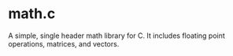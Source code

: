 # math.c
A simple, single header math library for C.
It includes floating point operations, matrices, and vectors.
